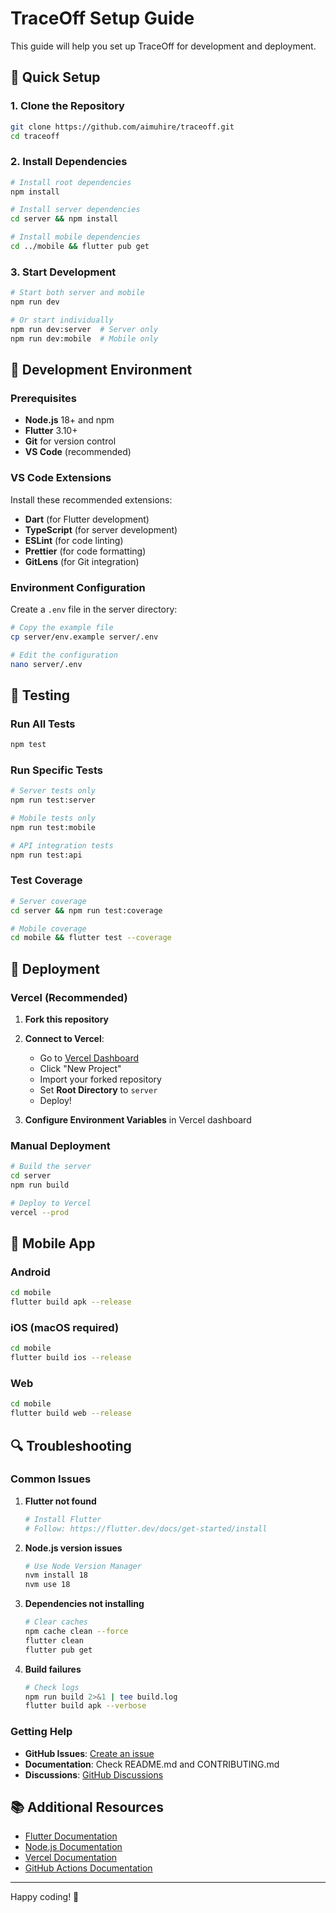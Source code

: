 # TraceOff Setup Guide

This guide will help you set up TraceOff for development and deployment.

## 🚀 Quick Setup

### 1. Clone the Repository

```bash
git clone https://github.com/aimuhire/traceoff.git
cd traceoff
```

### 2. Install Dependencies

```bash
# Install root dependencies
npm install

# Install server dependencies
cd server && npm install

# Install mobile dependencies
cd ../mobile && flutter pub get
```

### 3. Start Development

```bash
# Start both server and mobile
npm run dev

# Or start individually
npm run dev:server  # Server only
npm run dev:mobile  # Mobile only
```

## 🔧 Development Environment

### Prerequisites

- **Node.js** 18+ and npm
- **Flutter** 3.10+
- **Git** for version control
- **VS Code** (recommended)

### VS Code Extensions

Install these recommended extensions:

- **Dart** (for Flutter development)
- **TypeScript** (for server development)
- **ESLint** (for code linting)
- **Prettier** (for code formatting)
- **GitLens** (for Git integration)

### Environment Configuration

Create a `.env` file in the server directory:

```bash
# Copy the example file
cp server/env.example server/.env

# Edit the configuration
nano server/.env
```

## 🧪 Testing

### Run All Tests

```bash
npm test
```

### Run Specific Tests

```bash
# Server tests only
npm run test:server

# Mobile tests only
npm run test:mobile

# API integration tests
npm run test:api
```

### Test Coverage

```bash
# Server coverage
cd server && npm run test:coverage

# Mobile coverage
cd mobile && flutter test --coverage
```

## 🚀 Deployment

### Vercel (Recommended)

1. **Fork this repository**
2. **Connect to Vercel**:

   - Go to [Vercel Dashboard](https://vercel.com/dashboard)
   - Click "New Project"
   - Import your forked repository
   - Set **Root Directory** to `server`
   - Deploy!

3. **Configure Environment Variables** in Vercel dashboard

### Manual Deployment

```bash
# Build the server
cd server
npm run build

# Deploy to Vercel
vercel --prod
```

## 📱 Mobile App

### Android

```bash
cd mobile
flutter build apk --release
```

### iOS (macOS required)

```bash
cd mobile
flutter build ios --release
```

### Web

```bash
cd mobile
flutter build web --release
```

## 🔍 Troubleshooting

### Common Issues

1. **Flutter not found**

   ```bash
   # Install Flutter
   # Follow: https://flutter.dev/docs/get-started/install
   ```

2. **Node.js version issues**

   ```bash
   # Use Node Version Manager
   nvm install 18
   nvm use 18
   ```

3. **Dependencies not installing**

   ```bash
   # Clear caches
   npm cache clean --force
   flutter clean
   flutter pub get
   ```

4. **Build failures**
   ```bash
   # Check logs
   npm run build 2>&1 | tee build.log
   flutter build apk --verbose
   ```

### Getting Help

- **GitHub Issues**: [Create an issue](https://github.com/aimuhire/traceoff/issues)
- **Documentation**: Check README.md and CONTRIBUTING.md
- **Discussions**: [GitHub Discussions](https://github.com/aimuhire/traceoff/discussions)

## 📚 Additional Resources

- [Flutter Documentation](https://flutter.dev/docs)
- [Node.js Documentation](https://nodejs.org/docs)
- [Vercel Documentation](https://vercel.com/docs)
- [GitHub Actions Documentation](https://docs.github.com/en/actions)

---

Happy coding! 🚀
